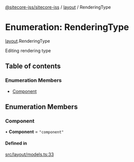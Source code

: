 [@sitecore-jss/sitecore-jss](../README.md) / [layout](../modules/layout.md) / RenderingType

# Enumeration: RenderingType

[layout](../modules/layout.md).RenderingType

Editing rendering type

## Table of contents

### Enumeration Members

- [Component](layout.RenderingType.md#component)

## Enumeration Members

### Component

• **Component** = ``"component"``

#### Defined in

[src/layout/models.ts:33](https://github.com/Sitecore/jss/blob/028d2ae35/packages/sitecore-jss/src/layout/models.ts#L33)
